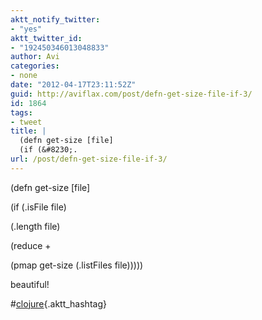 ```yaml
---
aktt_notify_twitter:
- "yes"
aktt_twitter_id:
- "192450346013048833"
author: Avi
categories:
- none
date: "2012-04-17T23:11:52Z"
guid: http://aviflax.com/post/defn-get-size-file-if-3/
id: 1864
tags:
- tweet
title: |
  (defn get-size [file]
  (if (&#8230;.
url: /post/defn-get-size-file-if-3/
---
```

(defn get-size [file]
    
(if (.isFile file)
      
(.length file)
      
(reduce +
        
(pmap get-size (.listFiles file)))))

beautiful!
   
#[clojure](http://search.twitter.com/search?q=%23clojure){.aktt_hashtag}
